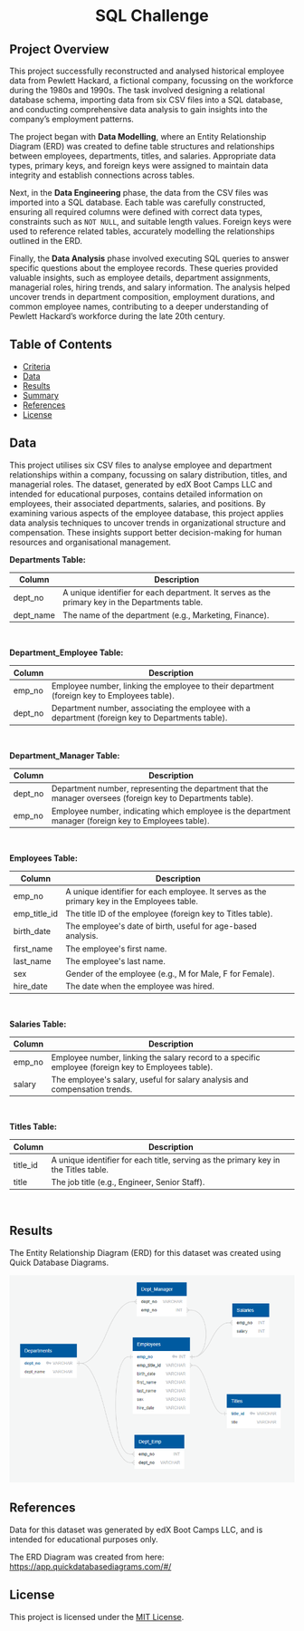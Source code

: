 <h1 align = "center"> SQL Challenge </h1>

## Project Overview

This project successfully reconstructed and analysed historical employee data from Pewlett Hackard, a fictional company, focussing on the workforce during the 1980s and 1990s. The task involved designing a relational database schema, importing data from six CSV files into a SQL database, and conducting comprehensive data analysis to gain insights into the company’s employment patterns.

The project began with <b>Data Modelling</b>, where an Entity Relationship Diagram (ERD) was created to define table structures and relationships between employees, departments, titles, and salaries. Appropriate data types, primary keys, and foreign keys were assigned to maintain data integrity and establish connections across tables.

Next, in the <b>Data Engineering</b> phase, the data from the CSV files was imported into a SQL database. Each table was carefully constructed, ensuring all required columns were defined with correct data types, constraints such as `NOT NULL`, and suitable length values. Foreign keys were used to reference related tables, accurately modelling the relationships outlined in the ERD.

Finally, the <b>Data Analysis</b> phase involved executing SQL queries to answer specific questions about the employee records. These queries provided valuable insights, such as employee details, department assignments, managerial roles, hiring trends, and salary information. The analysis helped uncover trends in department composition, employment durations, and common employee names, contributing to a deeper understanding of Pewlett Hackard’s workforce during the late 20th century.

## Table of Contents

- [Criteria](#criteria)
- [Data](#data)
- [Results](#results)
- [Summary](#summary)
- [References](#references)
- [License](#license)

## Data

This project utilises six CSV files to analyse employee and department relationships within a company, focussing on salary distribution, titles, and managerial roles. The dataset, generated by edX Boot Camps LLC and intended for educational purposes, contains detailed information on employees, their associated departments, salaries, and positions. By examining various aspects of the employee database, this project applies data analysis techniques to uncover trends in organizational structure and compensation. These insights support better decision-making for human resources and organisational management.


<b> Departments Table: </b>


| Column | Description |
| ----------------------------- | ----------------------------- |
| dept_no | A unique identifier for each department. It serves as the primary key in the Departments table. |
| dept_name | The name of the department (e.g., Marketing, Finance). |

<br>

<b> Department_Employee Table: </b>


| Column | Description |
| ----------------------------- | ----------------------------- |
| emp_no | Employee number, linking the employee to their department (foreign key to Employees table). |
| dept_no | Department number, associating the employee with a department (foreign key to Departments table). |

<br>

<b> Department_Manager Table: </b>


| Column | Description |
| ----------------------------- | ----------------------------- |
| dept_no | Department number, representing the department that the manager oversees (foreign key to Departments table). |
| emp_no | Employee number, indicating which employee is the department manager (foreign key to Employees table). |

<br>

<b> Employees Table: </b>


| Column | Description |
| ----------------------------- | ----------------------------- |
| emp_no | A unique identifier for each employee. It serves as the primary key in the Employees table. |
| emp_title_id | The title ID of the employee (foreign key to Titles table). |
| birth_date | The employee's date of birth, useful for age-based analysis. |
| first_name | The employee's first name. |
| last_name | The employee's last name. |
| sex | Gender of the employee (e.g., M for Male, F for Female). |
| hire_date | The date when the employee was hired. |

<br>

<b> Salaries Table: </b>


| Column | Description |
| ----------------------------- | ----------------------------- |
| emp_no | Employee number, linking the salary record to a specific employee (foreign key to Employees table). |
| salary | The employee's salary, useful for salary analysis and compensation trends. |

<br>

<b> Titles Table: </b>


| Column | Description |
| ----------------------------- | ----------------------------- |
| title_id | A unique identifier for each title, serving as the primary key in the Titles table. |
| title | The job title (e.g., Engineer, Senior Staff). |

<br>

## Results

The Entity Relationship Diagram (ERD) for this dataset was created using Quick Database Diagrams.

![](images/schema_table.png)

## References

Data for this dataset was generated by edX Boot Camps LLC, and is intended for educational purposes only.

The ERD Diagram was created from here: https://app.quickdatabasediagrams.com/#/

## License

This project is licensed under the [MIT License](https://github.com/Yukitoshi12345/SQL-Challenge/blob/main/LICENSE).
